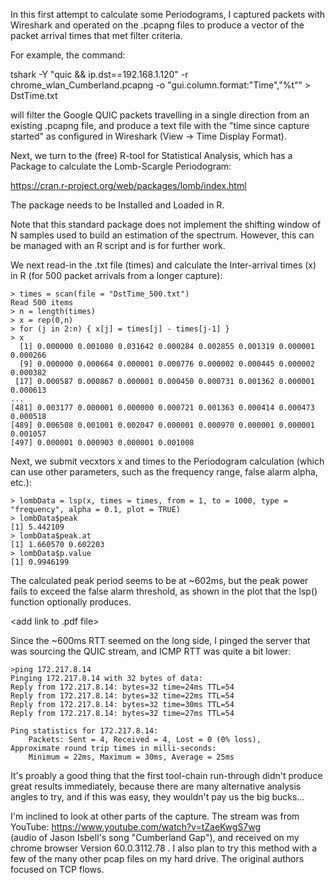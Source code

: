 In this first attempt to calculate some Periodograms,
I captured packets with Wireshark and operated on the
.pcapng files to produce a vector of the packet arrival times
that met filter criteria.

For example, the command:

tshark -Y "quic && ip.dst==192.168.1.120" -r chrome_wlan_Cumberland.pcapng -o "gui.column.format:\"Time\",\"%t\"" > DstTime.txt

will filter the Google QUIC packets travelling in a single direction
from an existing .pcapng file, and produce a text file with the 
"time since capture started" as configured in Wireshark (View -> Time Display Format).

Next, we turn to the (free) R-tool for Statistical Analysis, which has 
a Package to calculate the Lomb-Scargle Periodogram:

https://cran.r-project.org/web/packages/lomb/index.html

The package needs to be Installed and Loaded in R.

Note that this standard package does not implement the 
shifting window of N samples used to build an estimation of
the spectrum. However, this can be managed with an R script
and is for further work.

We next read-in the .txt file (times)
and calculate the Inter-arrival times (x) in R 
(for 500 packet arrivals from a longer capture):
```
> times = scan(file = "DstTime_500.txt")
Read 500 items
> n = length(times)
> x = rep(0,n)
> for (j in 2:n) { x[j] = times[j] - times[j-1] }
> x
  [1] 0.000000 0.001080 0.031642 0.000284 0.002855 0.001319 0.000001 0.000266
  [9] 0.000000 0.000664 0.000001 0.000776 0.000002 0.000445 0.000002 0.000382
 [17] 0.000587 0.000867 0.000001 0.000450 0.000731 0.001362 0.000001 0.000613
...
[481] 0.003177 0.000001 0.000000 0.000721 0.001363 0.000414 0.000473 0.000518
[489] 0.006508 0.001001 0.002047 0.000001 0.000970 0.000001 0.000001 0.001057
[497] 0.000001 0.000903 0.000001 0.001008
```

Next, we submit vecxtors x and times to the Periodogram calculation
(which can use other parameters, such as the frequency range, false alarm alpha, etc.):

```
> lombData = lsp(x, times = times, from = 1, to = 1000, type = "frequency", alpha = 0.1, plot = TRUE)
> lombData$peak
[1] 5.442109
> lombData$peak.at
[1] 1.660570 0.602203
> lombData$p.value
[1] 0.9946199
```
The calculated peak period seems to be at ~602ms, but the peak power
fails to exceed the false alarm threshold, as shown in the plot that
the lsp() function optionally produces.

<add link to .pdf file>

Since the ~600ms RTT seemed on the long side, I pinged the server that 
was sourcing the QUIC stream, and ICMP RTT was quite a bit lower:
```
>ping 172.217.8.14
Pinging 172.217.8.14 with 32 bytes of data:
Reply from 172.217.8.14: bytes=32 time=24ms TTL=54
Reply from 172.217.8.14: bytes=32 time=22ms TTL=54
Reply from 172.217.8.14: bytes=32 time=30ms TTL=54
Reply from 172.217.8.14: bytes=32 time=27ms TTL=54

Ping statistics for 172.217.8.14:
    Packets: Sent = 4, Received = 4, Lost = 0 (0% loss),
Approximate round trip times in milli-seconds:
    Minimum = 22ms, Maximum = 30ms, Average = 25ms
```

It's proably a good thing that the first tool-chain run-through
didn't produce great results immediately, because there are many
alternative analysis angles to try, and if this was easy,
they wouldn't pay us the big bucks...

I'm inclined to look at other parts of the capture. The stream was 
from YouTube: https://www.youtube.com/watch?v=tZaeKwgS7wg   
(audio of Jason Isbell's song "Cumberland Gap"), and received
on my chrome browser Version 60.0.3112.78 . 
I also plan to try this method with a few of the many other pcap
files on my hard drive.  The original authors focused on TCP flows.


